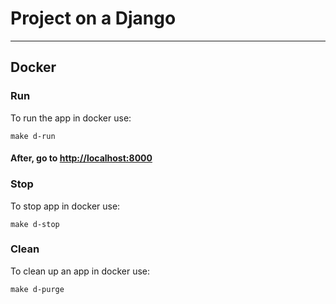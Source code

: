 # Project on a Django 

___

## Docker

### Run

To run the app in docker use:

```shell
make d-run
```

#### After, go to [http://localhost:8000](http://localhost:8000)

### Stop

To stop app in docker use:

```shell
make d-stop
```

### Clean

To clean up an app in docker use:

```shell
make d-purge
```